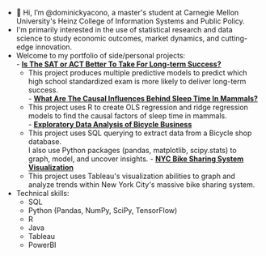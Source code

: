  - 👋 Hi, I’m @dominickyacono, a master's student at Carnegie Mellon University's Heinz College of Information Systems and Public Policy.
 -    I'm primarily interested in the use of statistical research and data science to study economic outcomes, market dynamics, and cutting-edge innovation.
 -    Welcome to my portfolio of side/personal projects: <br>
    - **[Is The SAT or ACT Better To Take For Long-term Success?](https://github.com/dominickyacono/SAT-vs-ACT-regression-analysis)** 
      - This project produces multiple predictive models to predict which high school standardized exam is more likely to deliver long-term success. <br>
    - **[What Are The Causal Influences Behind Sleep Time In Mammals?](https://github.com/dominickyacono/sleeptime-analysis)**
      - This project uses R to create OLS regression and ridge regression models to find the causal factors of sleep time in mammals. <br>
    - **[Exploratory Data Analysis of Bicycle Business](https://github.com/dominickyacono/Exploratory-Analysis-of-Bicycle-Business)**
      - This project uses SQL querying to extract data from a Bicycle shop database.  
        I also use Python packages (pandas, matplotlib, scipy.stats) to graph, model, and uncover insights. 
    - **[NYC Bike Sharing System Visualization](https://github.com/dominickyacono/NYC-citibike-visualization)** <br>
      - This project uses Tableau's visualization abilities to graph and analyze trends within New York City's massive bike sharing system.
     <br>
- Technical skills: 
  - SQL 
  - Python (Pandas, NumPy, SciPy, TensorFlow)
  - R
  - Java
  - Tableau
  - PowerBI

<!---
dominickyacono/dominickyacono is a ✨ special ✨ repository because its `README.md` (this file) appears on your GitHub profile.
You can click the Preview link to take a look at your changes.
--->
